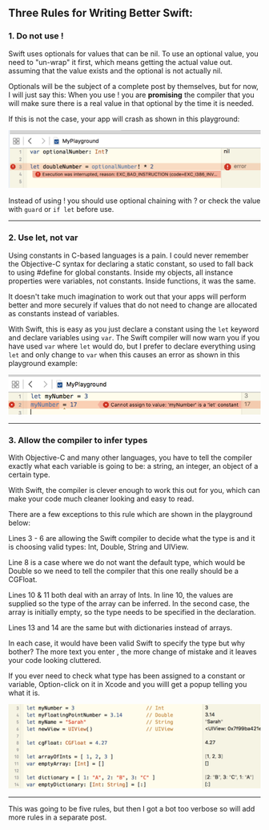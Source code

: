## Three Rules for Writing Better Swift:

### 1. Do not use !

Swift uses optionals for values that can be nil. To use an optional value, you need to "un-wrap" it first, which means getting the actual value out. assuming that the value exists and the optional is not actually nil.

Optionals will be the subject of a complete post by themselves, but for now, I will just say this:
When you use ! you are **promising** the compiler that you will make sure there is a real value in that optional by the time it is needed.

If this is not the case, your app will crash as shown in this playground:

![Playground crash][1]

Instead of using ! you should use optional chaining with ? or check the value with `guard` or `if let` before use.

---

### 2. Use let, not var

Using constants in C-based languages is a pain. I could never remember the Objective-C syntax for declaring a static constant, so used to fall back to using #define for global constants. Inside my objects, all instance properties were variables, not constants. Inside functions, it was the same.

It doesn't take much imagination to work out that your apps will perform better and more securely if values that do not need to change are allocated as constants instead of variables.

With Swift, this is easy as you just declare a constant using the `let` keyword and declare variables using `var`. The Swift compiler will now warn you if you have used `var` where `let` would do, but I prefer to declare everything using `let` and only change to `var` when this causes an error as shown in this playground example:

![Playground let error][2]

---

### 3. Allow the compiler to infer types

With Objective-C and many other languages, you have to tell the compiler exactly what each variable is going to be: a string, an integer, an object of a certain type.

With Swift, the compiler is clever enough to work this out for you, which can make your code much cleaner looking and easy to read.

There are a few exceptions to this rule which are shown in the playground below:

Lines 3 - 6 are allowing the Swift compiler to decide what the type is and it is choosing valid types: Int, Double, String and UIView.

Line 8 is a case where we do not want the default type, which would be Double so we need to tell the compiler that this one really should be a CGFloat.

Lines 10 & 11 both deal with an array of Ints. In line 10, the values are supplied so the type of the array can be inferred.
In the second case, the array is initially empty, so the type needs to be specified in the declaration.

Lines 13 and 14 are the same but with dictionaries instead of arrays.

In each case, it would have been valid Swift to specify the type but why bother? The more text you enter , the more change of mistake and it leaves your code looking cluttered.

If you ever need to check what type has been assigned to a constant or variable, Option-click on it in Xcode and you willl get a popup telling you what it is.

![Playground types][3]

---

This was going to be five rules, but then I got a bot too verbose so will add more rules in a separate post.


[1]: /images/Playground2.png
[2]: /images/Playground3.png
[3]: /images/Playground4.png